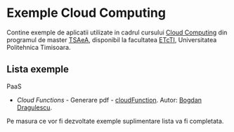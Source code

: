 # Exemple Cloud Computing

Contine exemple de aplicatii utilizate in cadrul cursului [Cloud Computing](https://ti.etcti.upt.ro/cursuri/cloud-computing/) 
din programul de master [TSAeA](https://ti.etcti.upt.ro/tehnologii-sisteme-si-aplicatii-pentru-eactivitati/), 
disponibil la facultatea [ETcTI](https://www.etc.upt.ro/), Universitatea Politehnica Timisoara.  

## Lista exemple
PaaS
* *Cloud Functions* - Generare pdf - [cloudFunction](https://github.com/DataLabUPT/ccCourse/tree/main/cloudFunction). 
Autor: [Bogdan Dragulescu](https://ti.etcti.upt.ro/bogdan-dragulescu/). 

Pe masura ce vor fi dezvoltate exemple suplimentare lista va fi completata.
